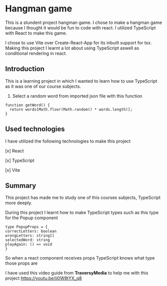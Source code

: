 # Hangman game

This is a stundent project hangman game. I chose to make a hangman game because I thought it would be fun to code with react. I utilized TypeScript with React to make this game. 

I chose to use Vite over Create-React-App for its inbuilt support for tsx. Making this project I learnt a lot about using TypeScript aswell as conditional rendering in react.

## Introduction

This is a learning project in which I wanted to learn how to use TypeScript as it was one of our course subjects.

1. Select a random word from imported json file with this function 
```
function getWord() {
  return words[Math.floor(Math.random() * words.length)];
}
```

## Used technologies

I have utilized the following technologies to make this project

[x] React

[x] TypeScript

[x] Vite

## Summary

This project has made me to study one of this courses subjects, TypeScript more deeply. 

During this project I learnt how to make TypeScript types such as this type for the Popup component
```
type PopupProps = {
correctLetters: boolean
wrongLetters: string[]
selectedWord: string
playAgain: () => void
}
```
So when a react component receives props TypeScript knows what type those props are

I have used this video guide from **TraversyMedia** to help me with this project https://youtu.be/jj0W8tYX_q8



